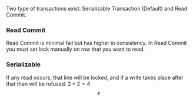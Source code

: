 Two type of transactions exist: Serializable Transaction (Default) and Read Commit. 




### Read Commit

Read Commit is minimal fail but has higher in consistency.
In Read Commit you must set lock manually on row that you want to read. 

### Serializable

If any read occurs, that line will be locked, and if a write takes place after that then will be refused. $2+2=4$
$$
\epsilon
$$
